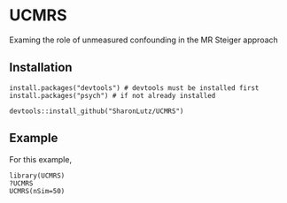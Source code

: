 # UCMRS
Examing the role of unmeasured confounding in the MR Steiger approach

## Installation
```
install.packages("devtools") # devtools must be installed first
install.packages("psych") # if not already installed 

devtools::install_github("SharonLutz/UCMRS")
```
## Example
For this example,
```
library(UCMRS)
?UCMRS
UCMRS(nSim=50)
```


